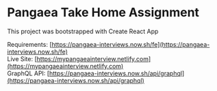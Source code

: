# Pangaea Take Home Assignment

This project was bootstrapped with Create React App

Requirements: [https://pangaea-interviews.now.sh/fe](https://pangaea-interviews.now.sh/fe)      
Live Site:    [https://mypangaeainterview.netlify.com](https://mypangaeainterview.netlify.com)      
GraphQL API:  [https://pangaea-interviews.now.sh/api/graphql](https://pangaea-interviews.now.sh/api/graphql)